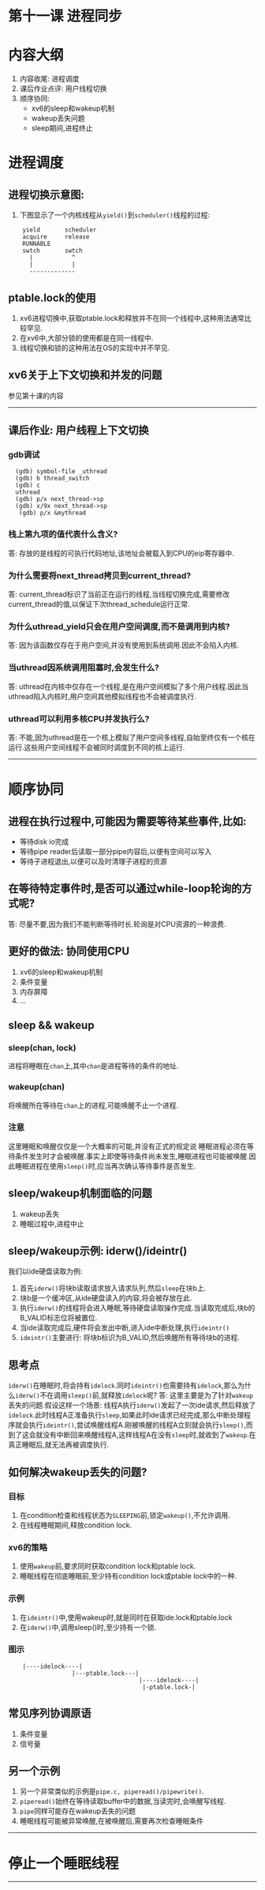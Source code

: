 # 第十一课 进程同步

# 内容大纲
1. 内容收尾: 进程调度
2. 课后作业点评: 用户线程切换
3. 顺序协同:
    * xv6的sleep和wakeup机制
    * wakeup丢失问题
    * sleep期间,进程终止
    
# 进程调度    
## 进程切换示意图:
1. 下图显示了一个内核线程从`yield()`到`scheduler()`线程的过程:
```
    yield       scheduler
    acquire     release
    RUNNABLE
    swtch       swtch
      |           ^
      |           |
      -------------
```

## ptable.lock的使用
1.  xv6进程切换中,获取ptable.lock和释放并不在同一个线程中,这种用法通常比较罕见.
2. 在xv6中,大部分锁的使用都是在同一线程中.
3. 线程切换和锁的这种用法在OS的实现中并不罕见.

## xv6关于上下文切换和并发的问题
参见第十课的内容

---

## 课后作业: 用户线程上下文切换

### gdb调试
```
  (gdb) symbol-file _uthread
  (gdb) b thread_switch
  (gdb) c
  uthread
  (gdb) p/x next_thread->sp
  (gdb) x/9x next_thread->sp
   (gdb) p/x &mythread
```

### 栈上第九项的值代表什么含义?
答: 存放的是线程的可执行代码地址,该地址会被载入到CPU的eip寄存器中.

### 为什么需要将next_thread拷贝到current_thread?
答: current_thread标识了当前正在运行的线程,当线程切换完成,需要修改current_thread的值,以保证下次thread_schedule运行正常.

### 为什么uthread_yield只会在用户空间调度,而不是调用到内核?
答: 因为该函数仅存在于用户空间,并没有使用到系统调用.因此不会陷入内核.

### 当uthread因系统调用阻塞时,会发生什么?
答: uthread在内核中仅存在一个线程,是在用户空间模拟了多个用户线程.因此当uthread陷入内核时,用户空间其他模拟线程也不会被调度执行.

### uthread可以利用多核CPU并发执行么?
答: 不能,因为uthread是在一个核上模拟了用户空间多线程,自始至终仅有一个核在运行.这些用户空间线程不会被同时调度到不同的核上运行.

---

# 顺序协同

## 进程在执行过程中,可能因为需要等待某些事件,比如:
* 等待disk io完成
* 等待pipe reader后读取一部分pipe内容后,以便有空间可以写入
* 等待子进程退出,以便可以及时清理子进程的资源

## 在等待特定事件时,是否可以通过while-loop轮询的方式呢?
答: 尽量不要,因为我们不能判断等待时长.轮询是对CPU资源的一种浪费.

## 更好的做法: 协同使用CPU
1. xv6的sleep和wakeup机制
2. 条件变量
3. 内存屏障
4. ...

## sleep && wakeup

### sleep(chan, lock)
进程将睡眠在`chan`上,其中`chan`是进程等待的条件的地址.

### wakeup(chan)
将唤醒所在等待在`chan`上的进程,可能唤醒不止一个进程.

### 注意
这里睡眠和唤醒仅仅是一个大概率的可能,并没有正式的规定说 睡眠进程必须在等待条件发生时才会被唤醒.事实上即使等待条件尚未发生,睡眠进程也可能被唤醒.因此睡眠进程在使用`sleep()`时,应当再次确认等待事件是否发生.

## sleep/wakeup机制面临的问题
1. wakeup丢失
2. 睡眠过程中,进程中止

## sleep/wakeup示例: iderw()/ideintr()
我们以ide硬盘读取为例:
1. 首先`iderw()`将块b读取请求放入请求队列,然后`sleep`在块b上.
2. 块b是一个缓冲区,从ide硬盘读入的内容,将会被存放在此.
3. 执行`iderw()`的线程将会进入睡眠,等待硬盘读取操作完成.当读取完成后,块b的B_VALID标志位将被置位.
4. 当ide读取完成后,硬件将会发出中断,进入ide中断处理,执行`ideintr()`
5. `ideintr()`主要进行: 将块b标识为B_VALID,然后唤醒所有等待块b的进程.

## 思考点
`iderw()`在睡眠时,将会持有`idelock`.同时`ideintr()`也需要持有`idelock`,那么为什么`iderw()`不在调用`sleep()`前,就释放`idelock`呢?
答: 这里主要是为了针对`wakeup`丢失的问题.假设这样一个场景: 线程A执行`iderw()`发起了一次ide请求,然后释放了`idelock`.此时线程A正准备执行`sleep`,如果此时ide请求已经完成,那么中断处理程序就会执行`ideintr()`,尝试唤醒线程A.刚被唤醒的线程A立刻就会执行`sleep()`,而到了这会就没有中断回来唤醒线程A,这样线程A在没有`sleep`时,就收到了`wakeup`.在真正睡眠后,就无法再被调度执行.

## 如何解决wakeup丢失的问题?
### 目标
1. 在condition检查和线程状态为`SLEEPING`前,锁定`wakeup()`,不允许调用.
2. 在线程睡眠期间,释放condition lock.

### xv6的策略
1. 使用`wakeup`前,要求同时获取condition lock和ptable lock.
2. 睡眠线程在彻底睡眠前,至少持有condition lock或ptable lock中的一种.

### 示例
1. 在`ideintr()`中,使用wakeup时,就是同时在获取ide.lock和ptable.lock
2. 在`iderw()`中,调用sleep()时,至少持有一个锁.

### 图示
```
    |----idelock----|
                  |---ptable.lock---|
                                     |----idelock----|
                                      |-ptable.lock-|
```

## 常见序列协调原语
1. 条件变量
2. 信号量

## 另一个示例
1. 另一个非常类似的示例是`pipe.c, piperead()/pipewrite()`.
2. `piperead()`始终在等待读取buffer中的数据,当读完时,会唤醒写线程.
3. `pipe`同样可能存在wakeup丢失的问题
4. 睡眠线程可能被异常唤醒,在被唤醒后,需要再次检查睡眠条件

----

# 停止一个睡眠线程


























































---

